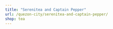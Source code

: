 ```yaml
---
title: "Serenitea and Captain Pepper"
url: /quezon-city/serenitea-and-captain-pepper/
shop: tea
---
```

